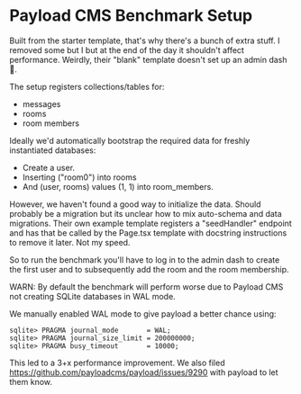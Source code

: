 # Payload CMS Benchmark Setup

Built from the starter template, that's why there's a bunch of extra stuff. I
removed some but I but at the end of the day it shouldn't affect performance.
Weirdly, their "blank" template doesn't set up an admin dash :shrug:.

The setup registers collections/tables for:

- messages
- rooms
- room members

Ideally we'd automatically bootstrap the required data for freshly instantiated databases:

- Create a user.
- Inserting ("room0") into rooms
- And (user, rooms) values (1, 1) into room_members.

However, we haven't found a good way to initialize the data. Should probably be
a migration but its unclear how to mix auto-schema and data migrations.
Their own example template registers a "seedHandler" endpoint and has that be
called by the Page.tsx template with docstring instructions to remove it later.
Not my speed.

So to run the benchmark you'll have to log in to the admin dash to create the
first user and to subsequently add the room and the room membership.

WARN: By default the benchmark will perform worse due to Payload CMS not
creating SQLite databases in WAL mode.

We manually enabled WAL mode to give payload a better chance using:

```
sqlite> PRAGMA journal_mode       = WAL;
sqlite> PRAGMA journal_size_limit = 200000000;
sqlite> PRAGMA busy_timeout       = 10000;
```

This led to a 3+x performance improvement. We also filed
https://github.com/payloadcms/payload/issues/9290 with payload to let them
know.
